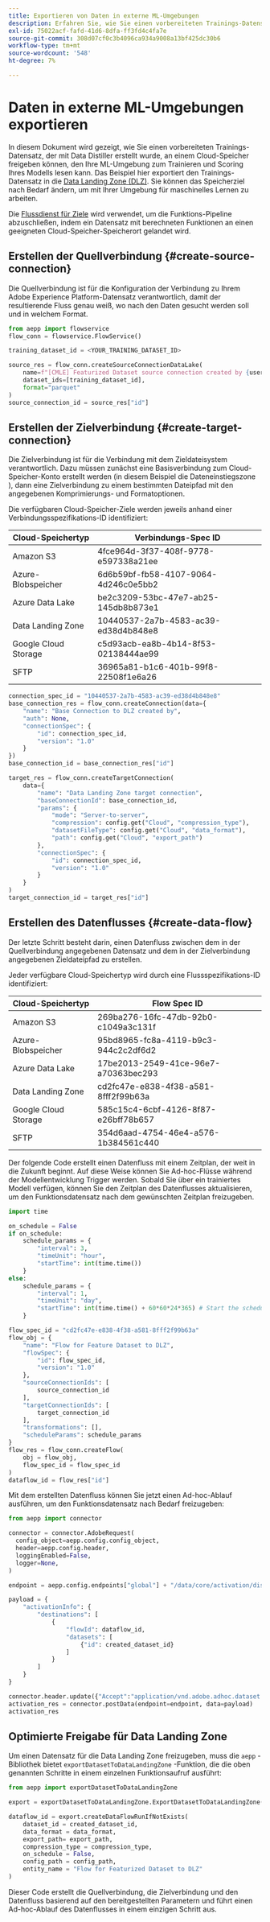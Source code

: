 ```yaml
---
title: Exportieren von Daten in externe ML-Umgebungen
description: Erfahren Sie, wie Sie einen vorbereiteten Trainings-Datensatz, der mit Data Distiller erstellt wurde, an einem Cloud-Speicherort freigeben können, den Ihre ML-Umgebung für Schulungen und Auswertungen Ihres Modells lesen kann.
exl-id: 75022acf-fafd-41d6-8dfa-ff3fd4c4fa7e
source-git-commit: 308d07cf0c3b4096ca934a9008a13bf425dc30b6
workflow-type: tm+mt
source-wordcount: '548'
ht-degree: 7%

---
```


# Daten in externe ML-Umgebungen exportieren

In diesem Dokument wird gezeigt, wie Sie einen vorbereiteten Trainings-Datensatz, der mit Data Distiller erstellt wurde, an einem Cloud-Speicher freigeben können, den Ihre ML-Umgebung zum Trainieren und Scoring Ihres Modells lesen kann. Das Beispiel hier exportiert den Trainings-Datensatz in die [Data Landing Zone (DLZ)](https://experienceleague.adobe.com/docs/experience-platform/sources/api-tutorials/create/cloud-storage/data-landing-zone.html?lang=de). Sie können das Speicherziel nach Bedarf ändern, um mit Ihrer Umgebung für maschinelles Lernen zu arbeiten.

Die [Flussdienst für Ziele](https://developer.adobe.com/experience-platform-apis/references/destinations/) wird verwendet, um die Funktions-Pipeline abzuschließen, indem ein Datensatz mit berechneten Funktionen an einen geeigneten Cloud-Speicher-Speicherort gelandet wird.

## Erstellen der Quellverbindung {#create-source-connection}

Die Quellverbindung ist für die Konfiguration der Verbindung zu Ihrem Adobe Experience Platform-Datensatz verantwortlich, damit der resultierende Fluss genau weiß, wo nach den Daten gesucht werden soll und in welchem Format.

```python
from aepp import flowservice
flow_conn = flowservice.FlowService()

training_dataset_id = <YOUR_TRAINING_DATASET_ID>

source_res = flow_conn.createSourceConnectionDataLake(
    name=f"[CMLE] Featurized Dataset source connection created by {username}",
    dataset_ids=[training_dataset_id],
    format="parquet"
)
source_connection_id = source_res["id"]
```

## Erstellen der Zielverbindung {#create-target-connection}

Die Zielverbindung ist für die Verbindung mit dem Zieldateisystem verantwortlich. Dazu müssen zunächst eine Basisverbindung zum Cloud-Speicher-Konto erstellt werden (in diesem Beispiel die Dateneinstiegszone ), dann eine Zielverbindung zu einem bestimmten Dateipfad mit den angegebenen Komprimierungs- und Formatoptionen.

Die verfügbaren Cloud-Speicher-Ziele werden jeweils anhand einer Verbindungsspezifikations-ID identifiziert:

| Cloud-Speichertyp | Verbindungs-Spec ID |
|-----------------------|--------------------------------------|
| Amazon S3 | 4fce964d-3f37-408f-9778-e597338a21ee |
| Azure-Blobspeicher | 6d6b59bf-fb58-4107-9064-4d246c0e5bb2 |
| Azure Data Lake | be2c3209-53bc-47e7-ab25-145db8b873e1 |
| Data Landing Zone | 10440537-2a7b-4583-ac39-ed38d4b848e8 |
| Google Cloud Storage | c5d93acb-ea8b-4b14-8f53-02138444ae99 |
| SFTP | 36965a81-b1c6-401b-99f8-22508f1e6a26 |

```python
connection_spec_id = "10440537-2a7b-4583-ac39-ed38d4b848e8"
base_connection_res = flow_conn.createConnection(data={
    "name": "Base Connection to DLZ created by",
    "auth": None,
    "connectionSpec": {
        "id": connection_spec_id,
        "version": "1.0"
    }
})
base_connection_id = base_connection_res["id"]

target_res = flow_conn.createTargetConnection(
    data={
        "name": "Data Landing Zone target connection",
        "baseConnectionId": base_connection_id,
        "params": {
            "mode": "Server-to-server",
            "compression": config.get("Cloud", "compression_type"),
            "datasetFileType": config.get("Cloud", "data_format"),
            "path": config.get("Cloud", "export_path")
        },
        "connectionSpec": {
            "id": connection_spec_id,
            "version": "1.0"
        }
    }
)
target_connection_id = target_res["id"]
```

## Erstellen des Datenflusses {#create-data-flow}

Der letzte Schritt besteht darin, einen Datenfluss zwischen dem in der Quellverbindung angegebenen Datensatz und dem in der Zielverbindung angegebenen Zieldateipfad zu erstellen.

Jeder verfügbare Cloud-Speichertyp wird durch eine Flussspezifikations-ID identifiziert:

| Cloud-Speichertyp | Flow Spec ID |
|-----------------------|--------------------------------------|
| Amazon S3 | 269ba276-16fc-47db-92b0-c1049a3c131f |
| Azure-Blobspeicher | 95bd8965-fc8a-4119-b9c3-944c2c2df6d2 |
| Azure Data Lake | 17be2013-2549-41ce-96e7-a70363bec293 |
| Data Landing Zone | cd2fc47e-e838-4f38-a581-8fff2f99b63a |
| Google Cloud Storage | 585c15c4-6cbf-4126-8f87-e26bff78b657 |
| SFTP | 354d6aad-4754-46e4-a576-1b384561c440 |

Der folgende Code erstellt einen Datenfluss mit einem Zeitplan, der weit in die Zukunft beginnt. Auf diese Weise können Sie Ad-hoc-Flüsse während der Modellentwicklung Trigger werden. Sobald Sie über ein trainiertes Modell verfügen, können Sie den Zeitplan des Datenflusses aktualisieren, um den Funktionsdatensatz nach dem gewünschten Zeitplan freizugeben.

```python
import time

on_schedule = False
if on_schedule:
    schedule_params = {
        "interval": 3,
        "timeUnit": "hour",
        "startTime": int(time.time())
    }
else:
    schedule_params = {
        "interval": 1,
        "timeUnit": "day",
        "startTime": int(time.time() + 60*60*24*365) # Start the schedule far in the future
    }

flow_spec_id = "cd2fc47e-e838-4f38-a581-8fff2f99b63a"
flow_obj = {
    "name": "Flow for Feature Dataset to DLZ",
    "flowSpec": {
        "id": flow_spec_id,
        "version": "1.0"
    },
    "sourceConnectionIds": [
        source_connection_id
    ],
    "targetConnectionIds": [
        target_connection_id
    ],
    "transformations": [],
    "scheduleParams": schedule_params
}
flow_res = flow_conn.createFlow(
    obj = flow_obj,
    flow_spec_id = flow_spec_id
)
dataflow_id = flow_res["id"]
```

Mit dem erstellten Datenfluss können Sie jetzt einen Ad-hoc-Ablauf ausführen, um den Funktionsdatensatz nach Bedarf freizugeben:

```python
from aepp import connector

connector = connector.AdobeRequest(
  config_object=aepp.config.config_object,
  header=aepp.config.header,
  loggingEnabled=False,
  logger=None,
)

endpoint = aepp.config.endpoints["global"] + "/data/core/activation/disflowprovider/adhocrun"

payload = {
    "activationInfo": {
        "destinations": [
            {
                "flowId": dataflow_id, 
                "datasets": [
                    {"id": created_dataset_id}
                ]
            }
        ]
    }
}

connector.header.update({"Accept":"application/vnd.adobe.adhoc.dataset.activation+json; version=1"})
activation_res = connector.postData(endpoint=endpoint, data=payload)
activation_res
```

## Optimierte Freigabe für Data Landing Zone

Um einen Datensatz für die Data Landing Zone freizugeben, muss die `aepp` -Bibliothek bietet `exportDatasetToDataLandingZone` -Funktion, die die oben genannten Schritte in einem einzelnen Funktionsaufruf ausführt:

```python
from aepp import exportDatasetToDataLandingZone

export = exportDatasetToDataLandingZone.ExportDatasetToDataLandingZone()

dataflow_id = export.createDataFlowRunIfNotExists(
    dataset_id = created_dataset_id,
    data_format = data_format, 
    export_path= export_path, 
    compression_type = compression_type, 
    on_schedule = False, 
    config_path = config_path, 
    entity_name = "Flow for Featurized Dataset to DLZ"
)
```

Dieser Code erstellt die Quellverbindung, die Zielverbindung und den Datenfluss basierend auf den bereitgestellten Parametern und führt einen Ad-hoc-Ablauf des Datenflusses in einem einzigen Schritt aus.
